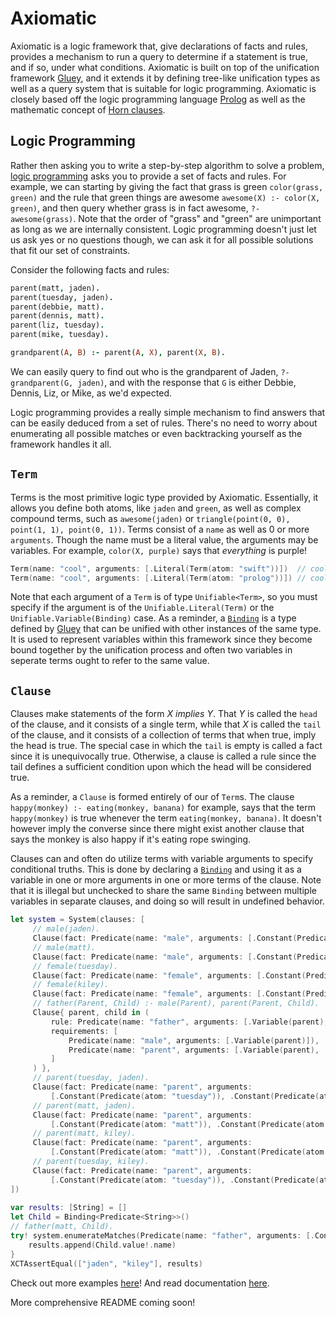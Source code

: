 # Axiomatic

Axiomatic is a logic framework that, give declarations of facts and rules, provides a mechanism to run a query to determine if a statement is true, and if so, under what conditions. Axiomatic is built on top of the unification framework [Gluey](https://github.com/JadenGeller/Gluey), and it extends it by defining tree-like unification types as well as a query system that is suitable for logic programming. Axiomatic is closely based off the logic programming language [Prolog](https://en.wikipedia.org/wiki/Prolog) as well as the mathematic concept of [Horn clauses](https://en.wikipedia.org/wiki/Horn_clause).

## Logic Programming

Rather then asking you to write a step-by-step algorithm to solve a problem, [logic programming](https://en.wikipedia.org/wiki/Logic_programming) asks you to provide a set of facts and rules. For example, we can starting by giving the fact that grass is green `color(grass, green)` and the rule that green things are awesome `awesome(X) :- color(X, green)`, and then query whether grass is in fact awesome, `?- awesome(grass)`. Note that the order of "grass" and "green" are unimportant as long as we are internally consistent. Logic programming doesn't just let us ask yes or no questions though, we can ask it for all possible solutions that fit our set of constraints.

Consider the following facts and rules:
```prolog
parent(matt, jaden).
parent(tuesday, jaden).
parent(debbie, matt).
parent(dennis, matt).
parent(liz, tuesday).
parent(mike, tuesday).

grandparent(A, B) :- parent(A, X), parent(X, B).
```
We can easily query to find out who is the grandparent of Jaden, `?- grandparent(G, jaden)`, and with the response that `G` is either Debbie, Dennis, Liz, or Mike, as we'd expected.

Logic programming provides a really simple mechanism to find answers that can be easily deduced from a set of rules. There's no need to worry about enumerating all possible matches or even backtracking yourself as the framework handles it all.

## `Term`

Terms is the most primitive logic type provided by Axiomatic. Essentially, it allows you define both atoms, like `jaden` and `green`, as well as complex compound terms, such as `awesome(jaden)` or `triangle(point(0, 0), point(1, 1), point(0, 1))`. Terms consist of a `name` as well as 0 or more `arguments`. Though the name must be a literal value, the arguments may be variables. For example, `color(X, purple)` says that *everything* is purple!

```swift
Term(name: "cool", arguments: [.Literal(Term(atom: "swift"))])  // cool(swift).
Term(name: "cool", arguments: [.Literal(Term(atom: "prolog"))]) // cool(prolog).
```

Note that each argument of a `Term` is of type `Unifiable<Term>`, so you must specify if the argument is of the `Unifiable.Literal(Term)` or the `Unifiable.Variable(Binding)` case. As a reminder, a [`Binding`](https://github.com/jadengeller/gluey#binding) is a type defined by [Gluey](https://github.com/JadenGeller/Gluey) that can be unified with other instances of the same type. It is used to represent variables within this framework since they become bound together by the unification process and often two variables in seperate terms ought to refer to the same value.

## `Clause`

Clauses make statements of the form *X implies Y*. That *Y* is called the `head` of the clause, and it consists of a single term, while that *X* is called the `tail` of the clause, and it consists of a collection of terms that when true, imply the head is true. The special case in which the `tail` is empty is called a fact since it is unequivocally true. Otherwise, a clause is called a rule since the tail defines a sufficient condition upon which the head will be considered true.

As a reminder, a `Clause` is formed entirely of our of `Term`s. The clause `happy(monkey) :- eating(monkey, banana)` for example, says that the term `happy(monkey)` is true whenever the term `eating(monkey, banana)`. It doesn't however imply the converse since there might exist another clause that says the monkey is also happy if it's eating rope swinging.

Clauses can and often do utilize terms with variable arguments to specify conditional truths. This is done by declaring a [`Binding`](https://github.com/jadengeller/gluey#binding) and using it as a variable in one or more arguments in one or more terms of the clause. Note that it is illegal but unchecked to share the same `Binding` between multiple variables in separate clauses, and doing so will result in undefined behavior. 

```swift
let system = System(clauses: [
     // male(jaden).
     Clause(fact: Predicate(name: "male", arguments: [.Constant(Predicate(atom: "jaden"))])),
     // male(matt).
     Clause(fact: Predicate(name: "male", arguments: [.Constant(Predicate(atom: "matt"))])),
     // female(tuesday).
     Clause(fact: Predicate(name: "female", arguments: [.Constant(Predicate(atom: "tuesday"))])),
     // female(kiley).
     Clause(fact: Predicate(name: "female", arguments: [.Constant(Predicate(atom: "kiley"))])),
     // father(Parent, Child) :- male(Parent), parent(Parent, Child).
     Clause{ parent, child in (
         rule: Predicate(name: "father", arguments: [.Variable(parent), .Variable(child)]),
         requirements: [
             Predicate(name: "male", arguments: [.Variable(parent)]),
             Predicate(name: "parent", arguments: [.Variable(parent), .Variable(child)])
         ]
     ) },
     // parent(tuesday, jaden).
     Clause(fact: Predicate(name: "parent", arguments:
         [.Constant(Predicate(atom: "tuesday")), .Constant(Predicate(atom: "jaden"))])),
     // parent(matt, jaden).
     Clause(fact: Predicate(name: "parent", arguments:
         [.Constant(Predicate(atom: "matt")), .Constant(Predicate(atom: "jaden"))])),
     // parent(matt, kiley).
     Clause(fact: Predicate(name: "parent", arguments:
         [.Constant(Predicate(atom: "matt")), .Constant(Predicate(atom: "kiley"))])),
     // parent(tuesday, kiley).
     Clause(fact: Predicate(name: "parent", arguments:
         [.Constant(Predicate(atom: "tuesday")), .Constant(Predicate(atom: "kiley"))]))
])
        
var results: [String] = []
let Child = Binding<Predicate<String>>()
// father(matt, Child).
try! system.enumerateMatches(Predicate(name: "father", arguments: [.Constant(Predicate(atom: "matt")), .Variable(Child)])) {
    results.append(Child.value!.name)
}
XCTAssertEqual(["jaden", "kiley"], results)
```

Check out more examples [here](https://github.com/JadenGeller/Axiomatic/blob/master/Axiomatic/AxiomaticTests/SystemTests.swift)! And read documentation [here](http://jadengeller.github.io/Axiomatic/docs/index.html).

More comprehensive README coming soon!

